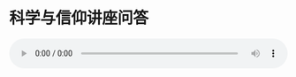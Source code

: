 # 科学与信仰讲座问答

<audio style="width: 100%;" preload="false" controls controlslist="nodownload"><source src="http://file.simai.life/audio/mp3/old/18480.mp3" type="audio/mpeg">Your browser does not support the audio element.</audio>


